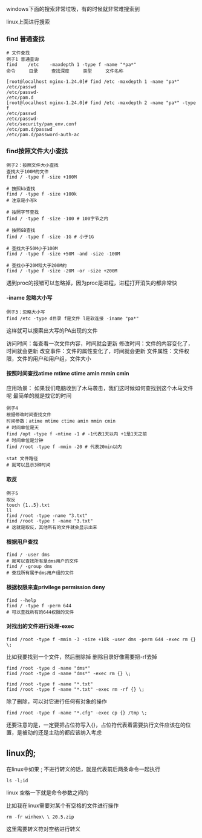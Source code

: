 windows下面的搜索非常垃圾，有的时候就非常难搜索到

linux上面进行搜索

### find 普通查找
```
# 文件查找
例子1 普通查询
find    /etc    -maxdepth 1 -type f -name "*pa*"
命令     目录     查找深度     类型     文件名称
```

```
[root@localhost nginx-1.24.0]# find /etc -maxdepth 1 -name "pa*"
/etc/passwd
/etc/passwd-
/etc/pam.d
[root@localhost nginx-1.24.0]# find /etc -maxdepth 2 -name "pa*" -type f
/etc/passwd
/etc/passwd-
/etc/security/pam_env.conf
/etc/pam.d/passwd
/etc/pam.d/password-auth-ac
```


### find按照文件大小查找
```
例子2：按照文件大小查找
查找大于100M的文件
find / -type f -size +100M

# 按照kb查找
find / -type f -size +100k
# 注意是小写k

# 按照字节查找
find / -type f -size -100 # 100字节之内

# 按照GB查找
find / -type f -size -1G # 小于1G

# 查找大于50M小于100M
find / -type f -size +50M -and -size -100M

# 查找小于20M和大于200M的
find / -type f -size -20M -or -size +200M
```
遇到proc的报错可以忽略掉，因为proc是进程，进程打开消失的都非常快

#### -iname 忽略大小写
```
例子3：忽略大小写
find /etc -type d目录 f是文件 l是软连接 -iname "pa*"
```
这样就可以搜索出大写的PA出现的文件

访问时间：每查看一次文件内容，时间就会更新
修改时间：文件的内容变化了，时间就会更新
改变事件：文件的属性变化了，时间就会更新
文件属性：文件权限，文件的用户和用户组，文件大小

#### 按照时间查找atime mtime ctime amin mmin cmin
应用场景：
如果我们电脑收到了木马袭击，我们这时候如何查找到这个木马文件呢
最简单的就是找它的时间

```
例子4
根据修改时间查找文件
时间参数：atime mtime ctime amin mmin cmin
# 时间单位是天
find /opt -type f -mtime -1 # -1代表1天以内 +1是1天之前
# 时间单位是分钟
find /root -type f -mmin -20 # 代表20min以内

stat 文件路径
# 就可以显示3种时间
```


#### 取反
```
例子5
取反
touch {1..5}.txt
ll
find /root -type -name "3.txt"
find /root -type ! -name "3.txt"
# 这就是取反，其他所有的文件就会显示出来
```

#### 根据用户查找
```
find / -user dms
# 就可以查找所有是dms用户的文件
find / -group dms
# 查找所有属于dms用户组的文件
```

#### 根据权限来查privilege permission deny
```
find --help
find / -type f -perm 644
# 可以查找所有的644权限的文件
```

#### 对找出的文件进行处理-exec
```
find /root -type f -mmin -3 -size +10k -user dms -perm 644 -exec rm {} \;
```

比如我要找到一个文件，然后删除掉
删除目录好像需要把-rf去掉
```
find /root -type d -name "dms*"
find /root -type d -name "dms*" -exec rm {} \;
```

```
find /root -type f -name "*.txt"
find /root -type f -name "*.txt" -exec rm -rf {} \;
```

除了删除，可以对它进行任何有对象的操作
```
find /root -type f -name "*.cfg" -exec cp {} /tmp \;
```
还要注意的是，一定要把占位符写入{}，占位符代表着需要执行文件应该在的位置，是被动的还是主动的都应该纳入考虑

## linux的;
在linux中如果  ;  不进行转义的话，就是代表前后两条命令一起执行
```
ls -l;id
```
linux 空格一下就是命令参数之间的

比如我在linux需要对某个有空格的文件进行操作
```
rm -fr winhex\ \ 20.5.zip
```
这里需要转义符对空格进行转义
